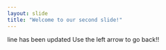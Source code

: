 ```yaml
---
layout: slide
title: "Welcome to our second slide!"
---
```

line has been updated
Use the left arrow to go back!!
